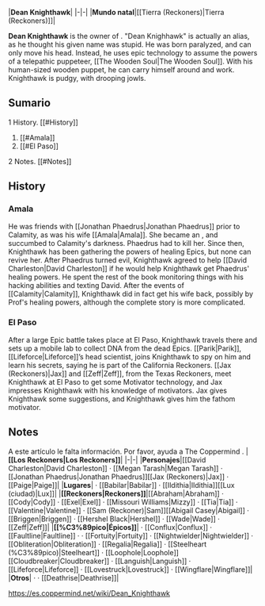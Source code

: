 |**Dean Knighthawk**|
|-|-|
|**Mundo natal**|[[Tierra (Reckoners)\|Tierra (Reckoners)]]|

**Dean Knighthawk** is the owner of .
"Dean Knighhawk" is actually an alias, as he thought his given name was stupid. He was born paralyzed, and can only move his head. Instead, he uses epic technology to assume the powers of a telepathic puppeteer, [[The Wooden Soul\|The Wooden Soul]]. With his human-sized wooden puppet, he can carry himself around and work. Knighthawk is pudgy, with drooping jowls.

## Sumario

1 History. [[#History]] 

1. [[#Amala]] 
1. [[#El Paso]] 


2 Notes. [[#Notes]] 


## History
### Amala
He was friends with [[Jonathan Phaedrus\|Jonathan Phaedrus]] prior to Calamity, as was his wife [[Amala\|Amala]]. She became an , and succumbed to Calamity's darkness. Phaedrus had to kill her. Since then, Knighthawk has been gathering the powers of healing Epics, but none can revive her. After Phaedrus turned evil, Knighthawk agreed to help [[David Charleston\|David Charleston]] if he would help Knighthawk get Phaedrus' healing powers. He spent the rest of the book monitoring things with his hacking abilities and texting David.
After the events of [[Calamity\|Calamity]], Knighthawk did in fact get his wife back, possibly by Prof's healing powers, although the complete story is more complicated.

### El Paso
After a large Epic battle takes place at El Paso, Knighthawk travels there and sets up a mobile lab to collect DNA from the dead Epics. [[Parik\|Parik]], [[Lifeforce\|Lifeforce]]’s head scientist, joins Knighthawk to spy on him and learn his secrets, saying he is part of the California Reckoners. [[Jax (Reckoners)\|Jax]] and [[Zeff\|Zeff]], from the Texas Reckoners, meet Knighthawk at El Paso to get some Motivator technology, and Jax impresses Knighthawk with his knowledge of motivators. Jax gives Knighthawk some suggestions, and Knighthawk gives him the fathom motivator.

## Notes

A este artículo le falta información. Por favor, ayuda a The Coppermind .
|**[[Los Reckoners\|Los Reckoners]]**|
|-|-|
|**Personajes**|[[David Charleston\|David Charleston]] · [[Megan Tarash\|Megan Tarash]] · [[Jonathan Phaedrus\|Jonathan Phaedrus]][[Jax (Reckoners)\|Jax]] · [[Paige\|Paige]]|
|**Lugares**| · [[Babilar\|Babilar]] · [[Ildithia\|Ildithia]][[Lux (ciudad)\|Lux]]|
|**[[Reckoners\|Reckoners]]**|[[Abraham\|Abraham]] · [[Cody\|Cody]] · [[Exel\|Exel]] · [[Missouri Williams\|Mizzy]] · [[Tia\|Tia]] · [[Valentine\|Valentine]] · [[Sam (Reckoner)\|Sam]][[Abigail Casey\|Abigail]] · [[Briggen\|Briggen]] · [[Hershel Black\|Hershel]] · [[Wade\|Wade]] · [[Zeff\|Zeff]]|
|**[[%C3%89pico\|Épicos]]**| · [[Conflux\|Conflux]] · [[Faultline\|Faultline]] ·  · [[Fortuity\|Fortuity]] · [[Nightwielder\|Nightwielder]] · [[Obliteration\|Obliteration]] · [[Regalia\|Regalia]] · [[Steelheart (%C3%89pico)\|Steelheart]] · [[Loophole\|Loophole]][[Cloudbreaker\|Cloudbreaker]] · [[Languish\|Languish]] · [[Lifeforce\|Lifeforce]] · [[Lovestruck\|Lovestruck]] · [[Wingflare\|Wingflare]]|
|**Otros**| ·  · [[Deathrise\|Deathrise]]|



https://es.coppermind.net/wiki/Dean_Knighthawk